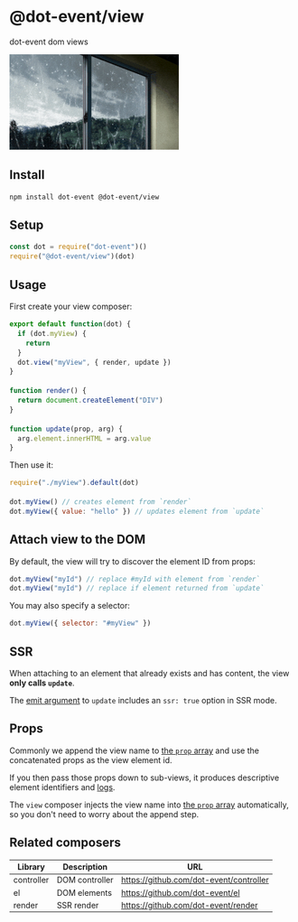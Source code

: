 # @dot-event/view

dot-event dom views

![view](view.gif)

## Install

```bash
npm install dot-event @dot-event/view
```

## Setup

```js
const dot = require("dot-event")()
require("@dot-event/view")(dot)
```

## Usage

First create your view composer:

```js
export default function(dot) {
  if (dot.myView) {
    return
  }
  dot.view("myView", { render, update })
}

function render() {
  return document.createElement("DIV")
}

function update(prop, arg) {
  arg.element.innerHTML = arg.value
}
```

Then use it:

```js
require("./myView").default(dot)

dot.myView() // creates element from `render`
dot.myView({ value: "hello" }) // updates element from `update`
```

## Attach view to the DOM

By default, the view will try to discover the element ID from props:

```js
dot.myView("myId") // replace #myId with element from `render`
dot.myView("myId") // replace if element returned from `update`
```

You may also specify a selector:

```js
dot.myView({ selector: "#myView" })
```

## SSR

When attaching to an element that already exists and has content, the view **only calls `update`**.

The [emit argument](https://github.com/dot-event/dot-event2#emit-argument) to `update` includes an `ssr: true` option in SSR mode.

## Props

Commonly we append the view name to [the `prop` array](https://github.com/dot-event/dot-event2#props) and use the concatenated props as the view element id.

If you then pass those props down to sub-views, it produces descriptive element identifiers and [logs](https://github.com/dot-event/log2).

The `view` composer injects the view name into [the `prop` array](https://github.com/dot-event/dot-event2#props) automatically, so you don't need to worry about the append step.

## Related composers

| Library    | Description    | URL                                     |
| ---------- | -------------- | --------------------------------------- |
| controller | DOM controller | https://github.com/dot-event/controller |
| el         | DOM elements   | https://github.com/dot-event/el         |
| render     | SSR render     | https://github.com/dot-event/render     |
